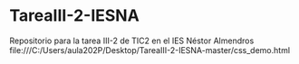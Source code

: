 # TareaIII-2-IESNA
Repositorio para la tarea III-2 de TIC2 en el IES Néstor Almendros
file:///C:/Users/aula202P/Desktop/TareaIII-2-IESNA-master/css_demo.html
